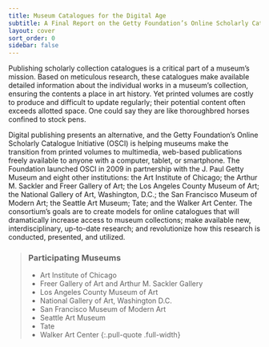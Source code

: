 ```yaml
---
title: Museum Catalogues for the Digital Age
subtitle: A Final Report on the Getty Foundation’s Online Scholarly Catalogue Initiative
layout: cover
sort_order: 0
sidebar: false
---
```


Publishing scholarly collection catalogues is a critical part of a museum’s mission. Based on meticulous research, these catalogues make available detailed information about the individual works in a museum’s collection, ensuring the contents a place in art history. Yet printed volumes are costly to produce and difficult to update regularly; their potential content often exceeds allotted space. One could say they are like thoroughbred horses confined to stock pens.

Digital publishing presents an alternative, and the Getty Foundation’s Online Scholarly Catalogue Initiative (OSCI) is helping museums make the transition from printed volumes to multimedia, web-based publications freely available to anyone with a computer, tablet, or smartphone. The Foundation launched OSCI in 2009 in partnership with the J. Paul Getty Museum and eight other institutions: the Art Institute of Chicago; the Arthur M. Sackler and Freer Gallery of Art; the Los Angeles County Museum of Art; the National Gallery of Art, Washington, D.C.; the San Francisco Museum of Modern Art; the Seattle Art Museum; Tate; and the Walker Art Center. The consortium’s goals are to create models for online catalogues that will dramatically increase access to museum collections; make available new, interdisciplinary, up-to-date research; and revolutionize how this research is conducted, presented, and utilized.

> ### Participating  Museums
>
> - Art Institute of Chicago
> - Freer Gallery of Art and Arthur&#160;M.&#160;Sackler Gallery
> - Los Angeles County Museum of&#160;Art
> - National Gallery of Art, Washington&#160;D.C.
> - San Francisco Museum of Modern&#160;Art
> - Seattle Art Museum
> - Tate
> - Walker Art Center
{:.pull-quote .full-width}
